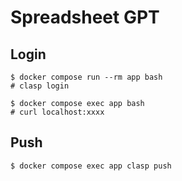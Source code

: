 # Spreadsheet GPT

## Login

```
$ docker compose run --rm app bash
# clasp login
```

```
$ docker compose exec app bash
# curl localhost:xxxx
```

## Push

```
$ docker compose exec app clasp push
```
